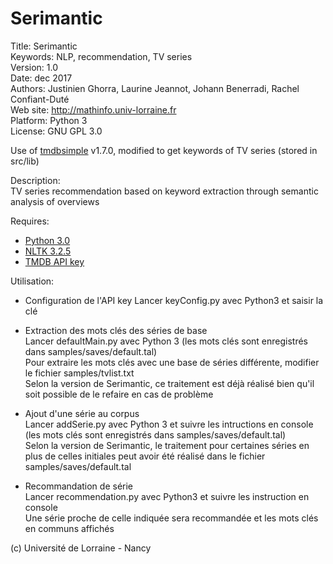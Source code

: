 # Serimantic #

Title: Serimantic  
Keywords: NLP, recommendation, TV series  
Version: 1.0  
Date: dec 2017  
Authors: Justinien Ghorra, Laurine Jeannot, Johann Benerradi, Rachel Confiant-Duté  
Web site: <http://mathinfo.univ-lorraine.fr>  
Platform: Python 3  
License: GNU GPL 3.0  

Use of [tmdbsimple](https://github.com/celiao/tmdbsimple) v1.7.0, modified to get keywords of TV series (stored in src/lib)


Description:  
TV series recommendation based on keyword extraction through semantic analysis of overviews  


Requires:  
  - [Python 3.0](https://www.python.org/download/releases/3.0/)  
  - [NLTK 3.2.5](http://www.nltk.org)  
  - [TMDB API key](https://www.themoviedb.org/documentation/api)  


Utilisation:  
  - Configuration de l'API key
Lancer keyConfig.py avec Python3 et saisir la clé  

  - Extraction des mots clés des séries de base  
Lancer defaultMain.py avec Python 3 (les mots clés sont enregistrés dans samples/saves/default.tal)  
Pour extraire les mots clés avec une base de séries différente, modifier le fichier samples/tvlist.txt  
Selon la version de Serimantic, ce traitement est déjà réalisé bien qu'il soit possible de le refaire en cas de problème  

  - Ajout d'une série au corpus  
Lancer addSerie.py avec Python 3 et suivre les intructions en console (les mots clés sont enregistrés dans samples/saves/default.tal)  
Selon la version de Serimantic, le traitement pour certaines séries en plus de celles initiales peut avoir été réalisé dans le fichier samples/saves/default.tal  

  - Recommandation de série  
Lancer recommendation.py avec Python3 et suivre les instruction en console  
Une série proche de celle indiquée sera recommandée et les mots clés en communs affichés  


(c) Université de Lorraine - Nancy
